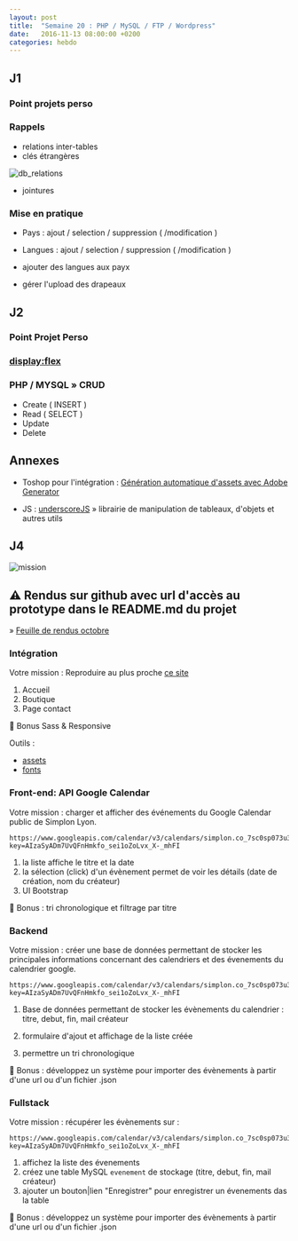 ```yaml
---
layout: post
title:  "Semaine 20 : PHP / MySQL / FTP / Wordpress"
date:   2016-11-13 08:00:00 +0200
categories: hebdo 
---
```


## J1

### Point projets perso

### Rappels
- relations inter-tables
- clés étrangères

![db_relations](../../../../img/db_relation.jpg)

- jointures

### Mise en pratique

- Pays : ajout / selection / suppression ( /modification )
- Langues : ajout / selection / suppression ( /modification )

- ajouter des langues aux payx
- gérer l'upload des drapeaux


## J2

### Point Projet Perso

### [display:flex](https://ptitim.github.io/Flex/) 

### PHP / MYSQL » CRUD

- Create ( INSERT )
- Read ( SELECT )
- Update
- Delete

## Annexes

- Toshop pour l'intégration : [Génération automatique d'assets avec Adobe Generator](https://helpx.adobe.com/photoshop/using/generate-assets-layers.html)

- JS : [underscoreJS](http://underscorejs.org) » librairie de manipulation de tableaux, d'objets et autres utils 

## J4

![mission](http://s3.amazonaws.com/rapgenius/01-004-Mission_Impossible-TV-fuse-logo.png)

## :warning: Rendus sur github avec url d'accès au prototype dans le README.md du projet

» [Feuille de rendus octobre](https://docs.google.com/spreadsheets/d/1mgKCD4NM8RyusKCrIrI7f1LpPdnWUiOJd81r1a9sS98/edit#gid=0)

### Intégration

Votre mission : Reproduire au plus proche [ce site](http://fr.wix.com/website-template/view/html/1610?originUrl=http%3A%2F%2Ffr.wix.com%2Fwebsite%2Ftemplates%2Fhtml%2Fonline-store%2F1&bookName=&galleryDocIndex=6&category=online-store&viewMode=desktop)

1. Accueil
2. Boutique
3. Page contact

:cherries: Bonus Sass & Responsive

Outils :
- [assets](../../../../files/juice.zip)
- [fonts](https://fonts.google.com)

### Front-end: API Google Calendar

Votre mission : charger et afficher des événements du Google Calendar public de Simplon Lyon.

```
https://www.googleapis.com/calendar/v3/calendars/simplon.co_7sc0sp073u3svukpopmhob9fmg%40group.calendar.google.com/events?key=AIzaSyADm7UvQFnHmkfo_sei1oZoLvx_X-_mhFI
```

1. la liste affiche le titre et la date 
2. la sélection (click) d'un évènement permet de voir les détails (date de création, nom du créateur)
3. UI Bootstrap

:cherries: Bonus : tri chronologique et filtrage par titre

### Backend

Votre mission : créer une base de données permettant de stocker les principales informations concernant des calendriers et des évenements du calendrier google.

```
https://www.googleapis.com/calendar/v3/calendars/simplon.co_7sc0sp073u3svukpopmhob9fmg%40group.calendar.google.com/events?key=AIzaSyADm7UvQFnHmkfo_sei1oZoLvx_X-_mhFI
```

1. Base de données permettant de stocker les évènements du calendrier : titre, debut, fin, mail créateur 

2. formulaire d'ajout et affichage de la liste créée

3. permettre un tri chronologique

:cherries: Bonus : développez un système pour importer des évènements à partir d'une url ou d'un fichier .json
 
  
### Fullstack

Votre mission : récupérer les évènements sur :  
  
```
https://www.googleapis.com/calendar/v3/calendars/simplon.co_7sc0sp073u3svukpopmhob9fmg%40group.calendar.google.com/events?key=AIzaSyADm7UvQFnHmkfo_sei1oZoLvx_X-_mhFI
```
1. affichez la liste des évenements
2. créez une table MySQL `evenement` de stockage (titre, debut, fin, mail créateur)
3. ajouter un bouton|lien "Enregistrer" pour enregistrer un évenements das la table

:cherries: Bonus : développez un système pour importer des évènements à partir d'une url ou d'un fichier .json

 